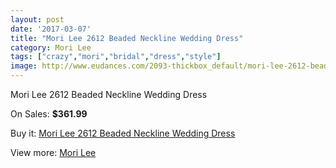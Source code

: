 ```yaml
---
layout: post
date: '2017-03-07'
title: "Mori Lee 2612 Beaded Neckline Wedding Dress"
category: Mori Lee
tags: ["crazy","mori","bridal","dress","style"]
image: http://www.eudances.com/2093-thickbox_default/mori-lee-2612-beaded-neckline-wedding-dress.jpg
---
```

Mori Lee 2612 Beaded Neckline Wedding Dress

On Sales: **$361.99**
<a href="https://www.eudances.com/en/mori-lee/706-mori-lee-2612-beaded-neckline-wedding-dress.html"><amp-img layout="responsive" width="600" height="600" src="//www.eudances.com/2093-thickbox_default/mori-lee-2612-beaded-neckline-wedding-dress.jpg" alt="Mori Lee 2612 Beaded Neckline Wedding Dress 0" /></a>
<a href="https://www.eudances.com/en/mori-lee/706-mori-lee-2612-beaded-neckline-wedding-dress.html"><amp-img layout="responsive" width="600" height="600" src="//www.eudances.com/2094-thickbox_default/mori-lee-2612-beaded-neckline-wedding-dress.jpg" alt="Mori Lee 2612 Beaded Neckline Wedding Dress 1" /></a>
<a href="https://www.eudances.com/en/mori-lee/706-mori-lee-2612-beaded-neckline-wedding-dress.html"><amp-img layout="responsive" width="600" height="600" src="//www.eudances.com/2095-thickbox_default/mori-lee-2612-beaded-neckline-wedding-dress.jpg" alt="Mori Lee 2612 Beaded Neckline Wedding Dress 2" /></a>
<a href="https://www.eudances.com/en/mori-lee/706-mori-lee-2612-beaded-neckline-wedding-dress.html"><amp-img layout="responsive" width="600" height="600" src="//www.eudances.com/2096-thickbox_default/mori-lee-2612-beaded-neckline-wedding-dress.jpg" alt="Mori Lee 2612 Beaded Neckline Wedding Dress 3" /></a>

Buy it: [Mori Lee 2612 Beaded Neckline Wedding Dress](https://www.eudances.com/en/mori-lee/706-mori-lee-2612-beaded-neckline-wedding-dress.html "Mori Lee 2612 Beaded Neckline Wedding Dress")

View more: [Mori Lee](https://www.eudances.com/en/9-mori-lee "Mori Lee")